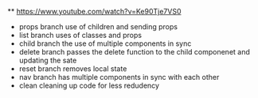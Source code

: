 ** https://www.youtube.com/watch?v=Ke90Tje7VS0

* props branch use of children and sending props
* list branch uses of classes and props
* child branch the use of multiple components in sync
* delete branch passes the delete function to the child componenet and updating the sate
* reset branch removes local state
* nav branch has multiple components in sync with each other
* clean cleaning up code for less redudency
  